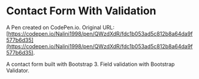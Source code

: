 # Contact Form With Validation

A Pen created on CodePen.io. Original URL: [https://codepen.io/Nalini1998/pen/QWzdXdR/fdc1b053ad5c812b8a64da9f577b6d35](https://codepen.io/Nalini1998/pen/QWzdXdR/fdc1b053ad5c812b8a64da9f577b6d35).

A contact form built with Bootstrap 3. Field validation with Bootstrap Validator.